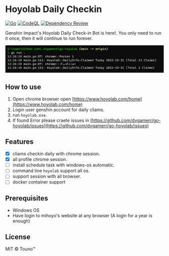 # Hoyolab Daily Checkin
[![Go](https://github.com/dvgamerr/go-hoyolab/actions/workflows/build.yml/badge.svg)](https://github.com/dvgamerr/go-hoyolab/actions/workflows/build.yml)
[![CodeQL](https://github.com/dvgamerr/go-hoyolab/actions/workflows/codeql.yml/badge.svg)](https://github.com/dvgamerr/go-hoyolab/actions/workflows/codeql.yml)
[![Dependency Review](https://github.com/dvgamerr/go-hoyolab/actions/workflows/review.yml/badge.svg)](https://github.com/dvgamerr/go-hoyolab/actions/workflows/review.yml)


Genshin Impact's Hoyolab Daily Check-in Bot is here!. You only need to run it once, then it will continue to run forever.

![example.png](./docs/example.png)

## How to use
1. Open chrome browser open [https://www.hoyolab.com/home](https://www.hoyolab.com/home)
2. Login user genshin account for daily cliams.
3. run `hoyolab.exe`.
4. If found Error please craete issues in [https://github.com/dvgamerr/go-hoyolab/issues](https://github.com/dvgamerr/go-hoyolab/issues)

## Features

- [x] cliams checkin daily with chrome session.
- [x] all profile chrome session.
- [ ] install schedule task with windows-os automatic.
- [ ] command line `hoyolab` support all os.
- [ ] support session with all browser.
- [ ] docker container support

## Prerequisites
- Windows OS
- Have login to mihoyo's website at any browser (A login for a year is enough)

## License
MIT © Touno™
